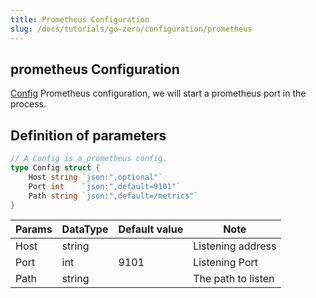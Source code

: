 ```yaml
---
title: Prometheus Configuration
slug: /docs/tutorials/go-zero/configuration/prometheus
---
```


## prometheus Configuration
[Config](https://github.com/zeromicro/go-zero/blob/master/core/prometheus/config.go) Prometheus configuration, we will start a prometheus port in the process.

## Definition of parameters

```go
// A Config is a prometheus config.
type Config struct {
    Host string `json:",optional"`
    Port int    `json:",default=9101"`
    Path string `json:",default=/metrics"`
}

```

| Params | DataType | Default value | Note               |
| ------ | -------- | ------------- | ------------------ |
| Host   | string   |               | Listening address  |
| Port   | int      | 9101          | Listening Port     |
| Path   | string   |               | The path to listen |
